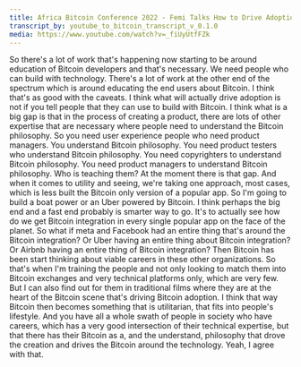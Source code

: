 ```yaml
---
title: Africa Bitcoin Conference 2022 - Femi Talks How to Drive Adoption of Bitcoin 
transcript_by: youtube_to_bitcoin_transcript_v_0.1.0
media: https://www.youtube.com/watch?v=_fiUyUtfFZk
---
```


 So there's a lot of work that's happening now starting to be around education of Bitcoin developers and that's necessary. We need people who can build with technology. There's a lot of work at the other end of the spectrum which is around educating the end users about Bitcoin. I think that's as good with the caveats. I think what will actually drive adoption is not if you tell people that they can use to build with Bitcoin. I think what is a big gap is that in the process of creating a product, there are lots of other expertise that are necessary where people need to understand the Bitcoin philosophy. So you need user experience people who need product managers. You understand Bitcoin philosophy. You need product testers who understand Bitcoin philosophy. You need copyrighters to understand Bitcoin philosophy. You need product managers to understand Bitcoin philosophy. Who is teaching them? At the moment there is that gap. And when it comes to utility and seeing, we're taking one approach, most cases, which is less built the Bitcoin only version of a popular app. So I'm going to build a boat power or an Uber powered by Bitcoin. I think perhaps the big end and a fast end probably is smarter way to go. It's to actually see how do we get Bitcoin integration in every single popular app on the face of the planet. So what if meta and Facebook had an entire thing that's around the Bitcoin integration? Or Uber having an entire thing about Bitcoin integration? Or Airbnb having an entire thing of Bitcoin integration? Then Bitcoin has been start thinking about viable careers in these other organizations. So that's when I'm training the people and not only looking to match them into Bitcoin exchanges and very technical platforms only, which are very few. But I can also find out for them in traditional films where they are at the heart of the Bitcoin scene that's driving Bitcoin adoption. I think that way Bitcoin then becomes something that is utilitarian, that fits into people's lifestyle. And you have all a whole swath of people in society who have careers, which has a very good intersection of their technical expertise, but that there has their Bitcoin as a, and the understand, philosophy that drove the creation and drives the Bitcoin around the technology. Yeah, I agree with that.
